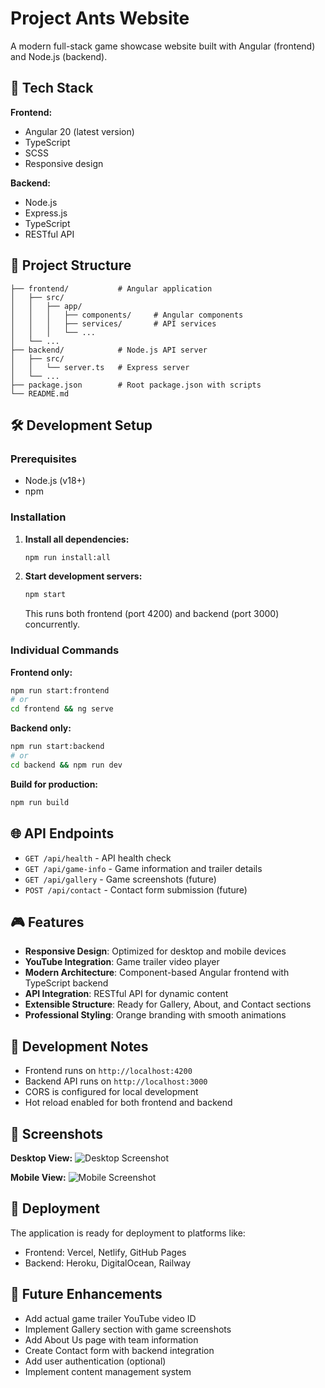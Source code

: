 # Project Ants Website

A modern full-stack game showcase website built with Angular (frontend) and Node.js (backend).

## 🚀 Tech Stack

**Frontend:**
- Angular 20 (latest version)
- TypeScript
- SCSS
- Responsive design

**Backend:**
- Node.js
- Express.js
- TypeScript
- RESTful API

## 📁 Project Structure

```
├── frontend/           # Angular application
│   ├── src/
│   │   ├── app/
│   │   │   ├── components/     # Angular components
│   │   │   ├── services/       # API services
│   │   │   └── ...
│   └── ...
├── backend/            # Node.js API server
│   ├── src/
│   │   └── server.ts   # Express server
│   └── ...
├── package.json        # Root package.json with scripts
└── README.md
```

## 🛠️ Development Setup

### Prerequisites
- Node.js (v18+)
- npm

### Installation

1. **Install all dependencies:**
   ```bash
   npm run install:all
   ```

2. **Start development servers:**
   ```bash
   npm start
   ```
   This runs both frontend (port 4200) and backend (port 3000) concurrently.

### Individual Commands

**Frontend only:**
```bash
npm run start:frontend
# or
cd frontend && ng serve
```

**Backend only:**
```bash
npm run start:backend
# or
cd backend && npm run dev
```

**Build for production:**
```bash
npm run build
```

## 🌐 API Endpoints

- `GET /api/health` - API health check
- `GET /api/game-info` - Game information and trailer details
- `GET /api/gallery` - Game screenshots (future)
- `POST /api/contact` - Contact form submission (future)

## 🎮 Features

- **Responsive Design**: Optimized for desktop and mobile devices
- **YouTube Integration**: Game trailer video player
- **Modern Architecture**: Component-based Angular frontend with TypeScript backend
- **API Integration**: RESTful API for dynamic content
- **Extensible Structure**: Ready for Gallery, About, and Contact sections
- **Professional Styling**: Orange branding with smooth animations

## 🔧 Development Notes

- Frontend runs on `http://localhost:4200`
- Backend API runs on `http://localhost:3000`
- CORS is configured for local development
- Hot reload enabled for both frontend and backend

## 📱 Screenshots

**Desktop View:**
![Desktop Screenshot](https://github.com/user-attachments/assets/31935b92-a944-4f3c-abba-8114fdc5f87b)

**Mobile View:**
![Mobile Screenshot](https://github.com/user-attachments/assets/82c78136-d90f-4d53-80bf-d94bfb30cfac)

## 🚀 Deployment

The application is ready for deployment to platforms like:
- Frontend: Vercel, Netlify, GitHub Pages
- Backend: Heroku, DigitalOcean, Railway

## 🎯 Future Enhancements

- Add actual game trailer YouTube video ID
- Implement Gallery section with game screenshots
- Add About Us page with team information
- Create Contact form with backend integration
- Add user authentication (optional)
- Implement content management system
